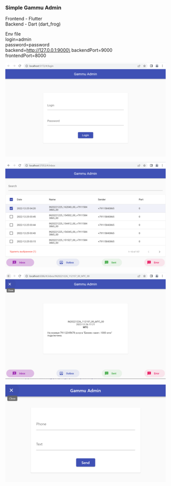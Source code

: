 ### Simple Gammu Admin
Frontend - Flutter\
Backend - Dart (dart_frog)

Env file\
login=admin\
password=password\
backend=http://127.0.0.1:9000\
backendPort=9000\
frontendPort=8000

![Screen](./screens/screen1.png)

![Screen](./screens/screen2.png)

![Screen](./screens/screen3.png)

![Screen](./screens/screen4.png)
